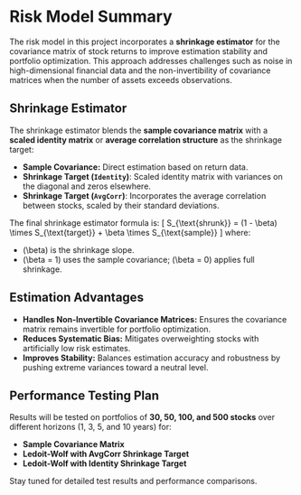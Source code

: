 # Risk Model Summary

The risk model in this project incorporates a **shrinkage estimator** for the covariance matrix of stock returns to improve estimation stability and portfolio optimization. This approach addresses challenges such as noise in high-dimensional financial data and the non-invertibility of covariance matrices when the number of assets exceeds observations.

## Shrinkage Estimator
The shrinkage estimator blends the **sample covariance matrix** with a **scaled identity matrix** or **average correlation structure** as the shrinkage target:

- **Sample Covariance:** Direct estimation based on return data.
- **Shrinkage Target (`Identity`)**: Scaled identity matrix with variances on the diagonal and zeros elsewhere.
- **Shrinkage Target (`AvgCorr`)**: Incorporates the average correlation between stocks, scaled by their standard deviations.

The final shrinkage estimator formula is:
\[
S_{\text{shrunk}} = (1 - \beta) \times S_{\text{target}} + \beta \times S_{\text{sample}}
\]
where:
- \(\beta\) is the shrinkage slope.
- \(\beta = 1\) uses the sample covariance; \(\beta = 0\) applies full shrinkage.

## Estimation Advantages
- **Handles Non-Invertible Covariance Matrices:** Ensures the covariance matrix remains invertible for portfolio optimization.
- **Reduces Systematic Bias:** Mitigates overweighting stocks with artificially low risk estimates.
- **Improves Stability:** Balances estimation accuracy and robustness by pushing extreme variances toward a neutral level.

## Performance Testing Plan
Results will be tested on portfolios of **30, 50, 100, and 500 stocks** over different horizons (1, 3, 5, and 10 years) for:
- **Sample Covariance Matrix**
- **Ledoit-Wolf with AvgCorr Shrinkage Target**
- **Ledoit-Wolf with Identity Shrinkage Target**

Stay tuned for detailed test results and performance comparisons.
